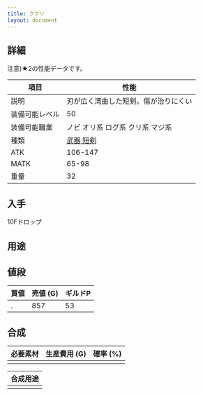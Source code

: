 ```yaml
---
title: ククリ
layout: document
---
```

## 詳細

注意)★2の性能データです。

|項目|性能|
|---|---|
|説明|刃が広く湾曲した短剣。傷が治りにくい|
|装備可能レベル|50|
|装備可能職業|ノビ オリ系 ログ系 クリ系 マジ系|
|種類|[武器 短剣](武器(短剣))|
|ATK|106-147|
|MATK|65-98|
|重量|32|

## 入手

10Fドロップ

## 用途


## 値段


|買値|売値 (G)|ギルドP|
|---|---|---|
|.|857|53|

## 合成


|必要素材|生産費用 (G)|確率 (%)|
|---|---|---|
||||


|合成用途|
|---|
||
